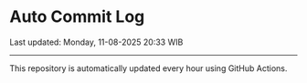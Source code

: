 # Auto Commit Log

Last updated: Monday, 11-08-2025 20:33 WIB

---

This repository is automatically updated every hour using GitHub Actions.
